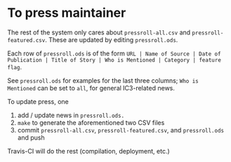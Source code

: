 To press maintainer
====================

The rest of the system only cares about `pressroll-all.csv` and `pressroll-featured.csv`. These are
updated by editing `pressroll.ods`. 

Each row of `pressroll.ods` is of the form 
    ```URL | Name of Source | Date of Publication | Title of Story | Who is Mentioned | Category | feature flag```.

See `pressroll.ods` for examples for the last three columns; `Who is Mentioned` can be set to `all`, for general IC3-related news.

To update press, one

1. add / update news in `pressroll.ods.`
2. `make` to generate the aforementioned two CSV files
3. commit `pressroll-all.csv`, `pressroll-featured.csv`, and `pressroll.ods` and push

Travis-CI will do the rest (compilation, deployment, etc.)
